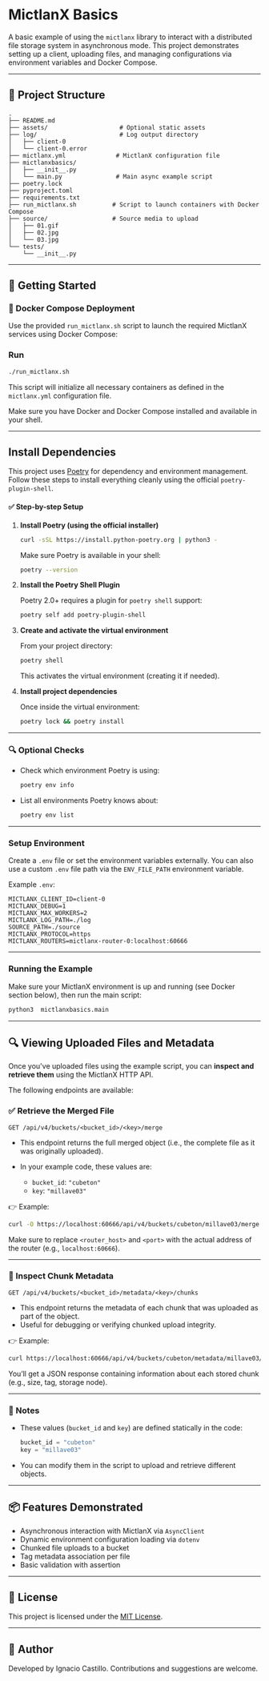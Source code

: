 # MictlanX Basics

A basic example of using the `mictlanx` library to interact with a distributed file storage system in asynchronous mode. This project demonstrates setting up a client, uploading files, and managing configurations via environment variables and Docker Compose.

---

## 📁 Project Structure

```
.
├── README.md
├── assets/                    # Optional static assets
├── log/                       # Log output directory
│   ├── client-0
│   └── client-0.error
├── mictlanx.yml              # MictlanX configuration file
├── mictlanxbasics/
│   ├── __init__.py
│   └── main.py               # Main async example script
├── poetry.lock
├── pyproject.toml
├── requirements.txt
├── run_mictlanx.sh          # Script to launch containers with Docker Compose
├── source/                  # Source media to upload
│   ├── 01.gif
│   ├── 02.jpg
│   └── 03.jpg
└── tests/
    └── __init__.py
```

---

## 🚀 Getting Started

### 🐳 Docker Compose Deployment

Use the provided `run_mictlanx.sh` script to launch the required MictlanX services using Docker Compose:

### Run

```bash
./run_mictlanx.sh
```

This script will initialize all necessary containers as defined in the `mictlanx.yml` configuration file.

Make sure you have Docker and Docker Compose installed and available in your shell.

---
## Install Dependencies

This project uses [Poetry](https://python-poetry.org/) for dependency and environment management. Follow these steps to install everything cleanly using the official `poetry-plugin-shell`.

#### ✅ Step-by-step Setup

1. **Install Poetry (using the official installer)**

   ```bash
   curl -sSL https://install.python-poetry.org | python3 -
   ```

   Make sure Poetry is available in your shell:

   ```bash
   poetry --version
   ```

2. **Install the Poetry Shell Plugin**

   Poetry 2.0+ requires a plugin for `poetry shell` support:

   ```bash
   poetry self add poetry-plugin-shell
   ```


4. **Create and activate the virtual environment**

   From your project directory:

   ```bash
   poetry shell
   ```

   This activates the virtual environment (creating it if needed).

5. **Install project dependencies**

   Once inside the virtual environment:

   ```bash
   poetry lock && poetry install
   ```

---

### 🔍 Optional Checks

- Check which environment Poetry is using:

  ```bash
  poetry env info
  ```

- List all environments Poetry knows about:

  ```bash
  poetry env list
  ```




---

### Setup Environment

Create a `.env` file or set the environment variables externally. You can also use a custom `.env` file path via the `ENV_FILE_PATH` environment variable.

Example `.env`:

```env
MICTLANX_CLIENT_ID=client-0
MICTLANX_DEBUG=1
MICTLANX_MAX_WORKERS=2
MICTLANX_LOG_PATH=./log
SOURCE_PATH=./source
MICTLANX_PROTOCOL=https
MICTLANX_ROUTERS=mictlanx-router-0:localhost:60666
```

---

### Running the Example

Make sure your MictlanX environment is up and running (see Docker section below), then run the main script:

```bash
python3  mictlanxbasics.main
```


---

## 🔍 Viewing Uploaded Files and Metadata

Once you've uploaded files using the example script, you can **inspect and retrieve them** using the MictlanX HTTP API.

The following endpoints are available:

### ✅ Retrieve the Merged File

```http
GET /api/v4/buckets/<bucket_id>/<key>/merge
```

- This endpoint returns the full merged object (i.e., the complete file as it was originally uploaded).
- In your example code, these values are:

  - `bucket_id`: `"cubeton"`
  - `key`: `"millave03"`

👉 Example:

```bash
curl -O https://localhost:60666/api/v4/buckets/cubeton/millave03/merge
```

Make sure to replace `<router_host>` and `<port>` with the actual address of the router (e.g., `localhost:60666`).

---

### 🧾 Inspect Chunk Metadata

```http
GET /api/v4/buckets/<bucket_id>/metadata/<key>/chunks
```

- This endpoint returns the metadata of each chunk that was uploaded as part of the object.
- Useful for debugging or verifying chunked upload integrity.

👉 Example:

```bash
curl https://localhost:60666/api/v4/buckets/cubeton/metadata/millave03/chunks
```

You’ll get a JSON response containing information about each stored chunk (e.g., size, tag, storage node).

---

### 📌 Notes

- These values (`bucket_id` and `key`) are defined statically in the code:
  
  ```python
  bucket_id = "cubeton"
  key = "millave03"
  ```

- You can modify them in the script to upload and retrieve different objects.

---


## 📦 Features Demonstrated

- Asynchronous interaction with MictlanX via `AsyncClient`
- Dynamic environment configuration loading via `dotenv`
- Chunked file uploads to a bucket
- Tag metadata association per file
- Basic validation with assertion

---


## 📜 License

This project is licensed under the [MIT License](https://opensource.org/licenses/MIT).

---

## 👤 Author

Developed by Ignacio Castillo. Contributions and suggestions are welcome.